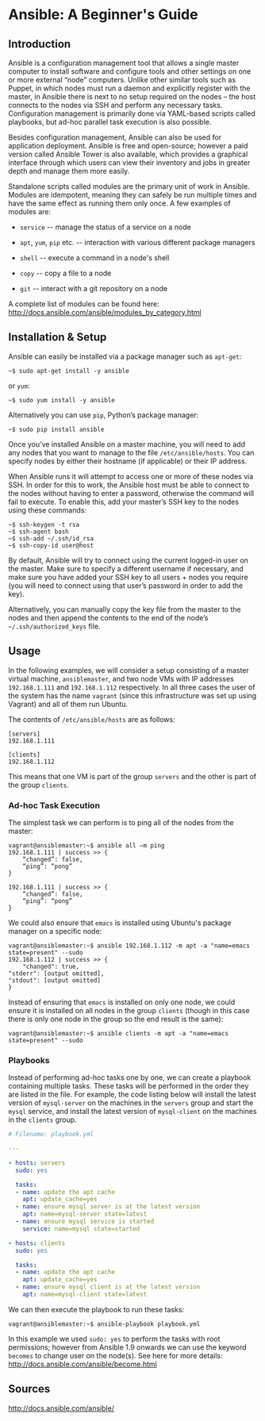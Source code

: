 # Ansible: A Beginner's Guide

## Introduction

Ansible is a configuration management tool that allows a single master computer to install software and configure tools and other settings on one or more external “node” computers. Unlike other similar tools such as Puppet, in which nodes must run a daemon and explicitly register with the master, in Ansible there is next to no setup required on the nodes – the host connects to the nodes via SSH and perform any necessary tasks. Configuration management is primarily done via YAML-based scripts called playbooks, but ad-hoc parallel task execution is also possible.

Besides configuration management, Ansible can also be used for application deployment. Ansible is free and open-source; however a paid version called Ansible Tower is also available, which provides a graphical interface through which users can view their inventory and jobs in greater depth and manage them more easily.

Standalone scripts called modules are the primary unit of work in Ansible. Modules are idempotent, meaning they can safely be run multiple times and have the same effect as running them only once. A few examples of modules are:

* `service` -- manage the status of a service on a node

* `apt`, `yum`, `pip` etc. -- interaction with various different package managers

* `shell` -- execute a command in a node's shell

* `copy` -- copy a file to a node

* `git` -- interact with a git repository on a node

A complete list of modules can be found here: http://docs.ansible.com/ansible/modules_by_category.html

## Installation & Setup

Ansible can easily be installed via a package manager such as `apt-get`:

    ~$ sudo apt-get install -y ansible
    
or `yum`:
    
    ~$ sudo yum install -y ansible
    
Alternatively you can use `pip`, Python’s package manager:

    ~$ sudo pip install ansible

Once you’ve installed Ansible on a master machine, you will need to add any nodes that you want to manage to the file `/etc/ansible/hosts`. You can specify nodes by either their hostname (if applicable) or their IP address.

When Ansible runs it will attempt to access one or more of these nodes via SSH. In order for this to work, the Ansible host must be able to connect to the nodes without having to enter a password, otherwise the command will fail to execute. To enable this, add your master’s SSH key to the nodes using these commands:

    ~$ ssh-keygen -t rsa
    ~$ ssh-agent bash
    ~$ ssh-add ~/.ssh/id_rsa
    ~$ ssh-copy-id user@host
    
By default, Ansible will try to connect using the current logged-in user on the master. Make sure to specify a different username if necessary, and make sure you have added your SSH key to all users + nodes you require (you will need to connect using that user’s password in order to add the key).

Alternatively, you can manually copy the key file from the master to the nodes and then append the contents to the end of the node’s `~/.ssh/authorized_keys` file.

## Usage

In the following examples, we will consider a setup consisting of a master virtual machine, `ansiblemaster`, and two node VMs with IP addresses `192.168.1.111` and `192.168.1.112` respectively. In all three cases the user of the system has the name `vagrant` (since this infrastructure was set up using Vagrant) and all of them run Ubuntu.

The contents of `/etc/ansible/hosts` are as follows:

    [servers]
    192.168.1.111
    
    [clients]
    192.168.1.112

This means that one VM is part of the group `servers` and the other is part of the group `clients`.

### Ad-hoc Task Execution

The simplest task we can perform is to ping all of the nodes from the master:

    vagrant@ansiblemaster:~$ ansible all –m ping
    192.168.1.111 | success >> {
        “changed”: false,
        “ping”: “pong”
    }

    192.168.1.111 | success >> {
        “changed”: false,
        “ping”: “pong”
    }

We could also ensure that `emacs` is installed using Ubuntu's package manager on a specific node:

    vagrant@ansiblemaster:~$ ansible 192.168.1.112 -m apt -a "name=emacs state=present" --sudo
    192.168.1.112 | success >> {
        "changed": true,
	"stderr": [output omitted],
	"stdout": [output omitted]
    }
    
Instead of ensuring that `emacs` is installed on only one node, we could ensure it is installed on all nodes in the group `clients` (though in this case there is only one node in the group so the end result is the same):

    vagrant@ansiblemaster:~$ ansible clients -m apt -a "name=emacs state=present" --sudo

### Playbooks

Instead of performing ad-hoc tasks one by one, we can create a playbook containing multiple tasks. These tasks will be performed in the order they are listed in the file. For example, the code listing below will install the latest version of `mysql-server` on the machines in the `servers` group and start the `mysql` service, and install the latest version of `mysql-client` on the machines in the `clients` group.

```yaml
# Filename: playbook.yml

---

- hosts: servers
  sudo: yes

  tasks:
  - name: update the apt cache
    apt: update_cache=yes
  - name: ensure mysql server is at the latest version
    apt: name=mysql-server state=latest
  - name: ensure mysql service is started
    service: name=mysql state=started

- hosts: clients
  sudo: yes

  tasks:
  - name: update the apt cache
    apt: update_cache=yes
  - name: ensure mysql client is at the latest version
    apt: name=mysql-client state=latest
```

We can then execute the playbook to run these tasks:

    vagrant@ansiblemaster:~$ ansible-playbook playbook.yml
    
In this example we used `sudo: yes` to perform the tasks with root permissions; however from Ansible 1.9 onwards we can use the keyword `becomes` to change user on the node(s). See here for more details: http://docs.ansible.com/ansible/become.html

## Sources

http://docs.ansible.com/ansible/
